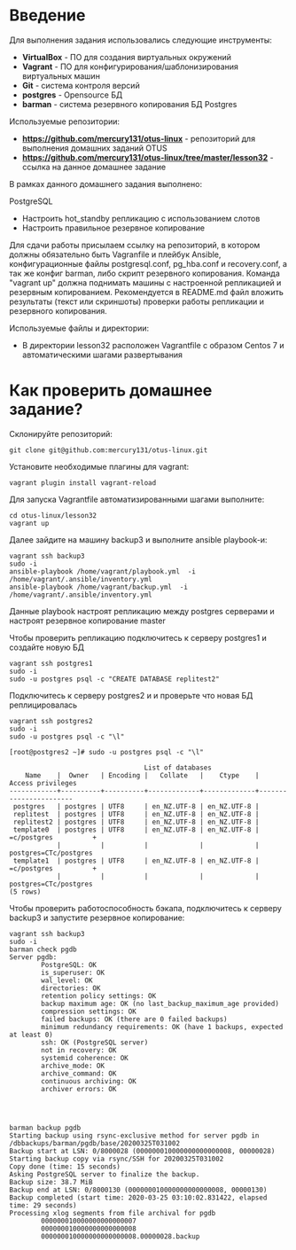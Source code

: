 # **Введение**

Для выполнения задания использовались следующие инструменты:
- **VirtualBox** - ПО для создания виртуальных окружений
- **Vagrant** - ПО для конфигурирования/шаблонизирования виртуальных машин
- **Git** - система контроля версий
- **postgres** - Opensource БД
- **barman** - система резервного копирования БД Postgres




Используемые репозитории:
- **https://github.com/mercury131/otus-linux** - репозиторий для выполнения домашних заданий OTUS
- **https://github.com/mercury131/otus-linux/tree/master/lesson32** - ссылка на данное домашнее задание


 


В рамках данного домашнего задания выполнено:

PostgreSQL
- Настроить hot_standby репликацию с использованием слотов
- Настроить правильное резервное копирование

Для сдачи работы присылаем ссылку на репозиторий, в котором должны обязательно быть Vagranfile и плейбук Ansible, конфигурационные файлы postgresql.conf, pg_hba.conf и recovery.conf, а так же конфиг barman, либо скрипт резервного копирования. Команда "vagrant up" должна поднимать машины с настроенной репликацией и резервным копированием. Рекомендуется в README.md файл вложить результаты (текст или скриншоты) проверки работы репликации и резервного копирования. 




Используемые файлы и директории:
- В директории lesson32 расположен Vagrantfile с образом Centos 7 и автоматическими шагами развертывания


# Как проверить домашнее задание?

Склонируйте репозиторий:

```
git clone git@github.com:mercury131/otus-linux.git
```

Установите необходимые плагины для vagrant:

```
vagrant plugin install vagrant-reload
```

Для запуска Vagrantfile автоматизированными шагами выполните:

```
cd otus-linux/lesson32
vagrant up 
```

Далее зайдите на машину backup3 и выполните ansible playbook-и:

```
vagrant ssh backup3
sudo -i
ansible-playbook /home/vagrant/playbook.yml  -i /home/vagrant/.ansible/inventory.yml
ansible-playbook /home/vagrant/backup.yml  -i /home/vagrant/.ansible/inventory.yml

```

Данные playbook настроят репликацию между postgres серверами и настроят резервное копирование master


Чтобы проверить репликацию подключитесь к серверу postgres1 и создайте новую БД 
```
vagrant ssh postgres1
sudo -i
sudo -u postgres psql -c "CREATE DATABASE replitest2"
```

Подключитесь к серверу postgres2 и и проверьте что новая БД реплицировалась
```
vagrant ssh postgres2
sudo -i
sudo -u postgres psql -c "\l"

[root@postgres2 ~]# sudo -u postgres psql -c "\l"

                                  List of databases
    Name    |  Owner   | Encoding |   Collate   |    Ctype    |   Access privileges
------------+----------+----------+-------------+-------------+-----------------------
 postgres   | postgres | UTF8     | en_NZ.UTF-8 | en_NZ.UTF-8 |
 replitest  | postgres | UTF8     | en_NZ.UTF-8 | en_NZ.UTF-8 |
 replitest2 | postgres | UTF8     | en_NZ.UTF-8 | en_NZ.UTF-8 |
 template0  | postgres | UTF8     | en_NZ.UTF-8 | en_NZ.UTF-8 | =c/postgres          +
            |          |          |             |             | postgres=CTc/postgres
 template1  | postgres | UTF8     | en_NZ.UTF-8 | en_NZ.UTF-8 | =c/postgres          +
            |          |          |             |             | postgres=CTc/postgres
(5 rows)

```

Чтобы проверить работоспособность бэкапа, подключитесь к серверу backup3 и запустите резервное копирование:

```
vagrant ssh backup3
sudo -i
barman check pgdb
Server pgdb:
        PostgreSQL: OK
        is_superuser: OK
        wal_level: OK
        directories: OK
        retention policy settings: OK
        backup maximum age: OK (no last_backup_maximum_age provided)
        compression settings: OK
        failed backups: OK (there are 0 failed backups)
        minimum redundancy requirements: OK (have 1 backups, expected at least 0)
        ssh: OK (PostgreSQL server)
        not in recovery: OK
        systemid coherence: OK
        archive_mode: OK
        archive_command: OK
        continuous archiving: OK
        archiver errors: OK




barman backup pgdb
Starting backup using rsync-exclusive method for server pgdb in /dbbackups/barman/pgdb/base/20200325T031002
Backup start at LSN: 0/8000028 (000000010000000000000008, 00000028)
Starting backup copy via rsync/SSH for 20200325T031002
Copy done (time: 15 seconds)
Asking PostgreSQL server to finalize the backup.
Backup size: 38.7 MiB
Backup end at LSN: 0/8000130 (000000010000000000000008, 00000130)
Backup completed (start time: 2020-03-25 03:10:02.831422, elapsed time: 29 seconds)
Processing xlog segments from file archival for pgdb
        000000010000000000000007
        000000010000000000000008
        000000010000000000000008.00000028.backup



```